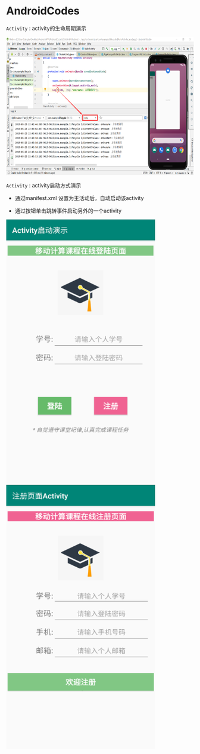 # AndroidCodes

`Activity` :    activity的生命周期演示 


<img src="https://github.com/tsingke/AndroidCodes/blob/master/2_Activity/lifetime/lifecycle.png" width=700 height=370 /> 


`Activity` :    activity启动方式演示 

* 通过manifest.xml 设置为主活动后，自动启动该activity
  
* 通过按钮单击跳转事件启动另外的一个activity

<img src="https://github.com/tsingke/AndroidCodes/blob/master/2_Activity/intent/MainActivity.png" width=400 height=708 />  <img src="https://github.com/tsingke/AndroidCodes/blob/master/2_Activity/intent/RegActivity.png" width=400 height=708 />   




